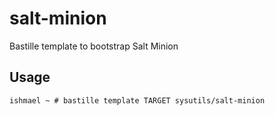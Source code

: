 # salt-minion
Bastille template to bootstrap Salt Minion

## Usage
```shell
ishmael ~ # bastille template TARGET sysutils/salt-minion
```
